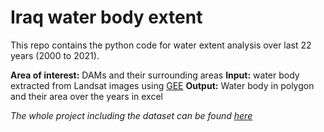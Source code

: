 # Iraq water body extent
This repo contains the python code for water extent analysis over last 22 years (2000 to 2021).

**Area of interest:** DAMs and their surrounding areas
**Input:** water body extracted from Landsat images using [GEE](https://code.earthengine.google.com/bb69dedbbb8ad2184a7277f4f42ac35f)
**Output:** Water body in polygon and their area over the years in excel

*The whole project including the dataset can be found [here](https://code.earthengine.google.com/bb69dedbbb8ad2184a7277f4f42ac35f)*
 
